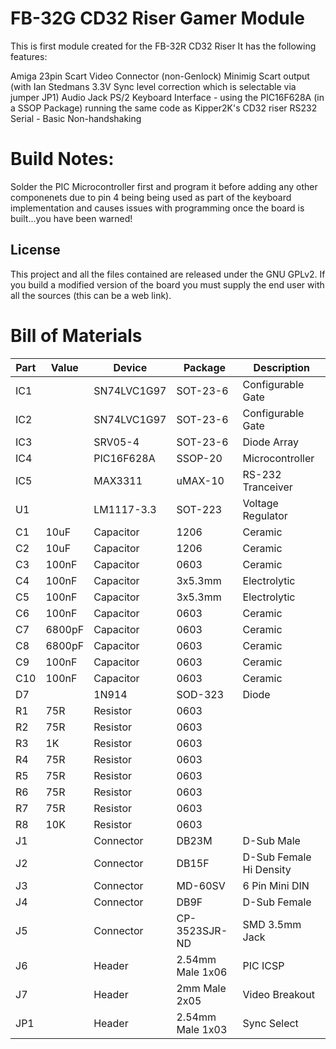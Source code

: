 # FB-32G CD32 Riser Gamer Module

This is first module created for the FB-32R CD32 Riser
It has the following features:

Amiga 23pin Scart Video Connector (non-Genlock)
Minimig Scart output (with Ian Stedmans 3.3V Sync level correction which is selectable via jumper JP1)
Audio Jack
PS/2 Keyboard Interface - using the PIC16F628A (in a SSOP Package) running the same code as Kipper2K's CD32 riser
RS232 Serial - Basic Non-handshaking

# Build Notes:
Solder the PIC Microcontroller first and program it before adding any other componenets due to pin 4 being being used as part of the keyboard implementation and causes issues with programming once the board is built...you have been warned!

## License

This project and all the files contained are released under the GNU GPLv2. If you build a modified version of the board you must supply the end user with all the sources (this can be a web link).

# Bill of Materials

|Part | Value | Device | Package | Description |
|-----|-------|--------|---------|-------------|
| IC1  |       |SN74LVC1G97| SOT-23-6 | Configurable Gate |
| IC2  |       |SN74LVC1G97| SOT-23-6 | Configurable Gate |
| IC3  |       |SRV05-4| SOT-23-6 | Diode Array           |
| IC4  |       |PIC16F628A|SSOP-20| Microcontroller       |
| IC5  |       |MAX3311|uMAX-10| RS-232 Tranceiver        |
| U1   |       |LM1117-3.3| SOT-223 | Voltage Regulator   |
| C1   | 10uF  |Capacitor| 1206 | Ceramic                 |
| C2   | 10uF  |Capacitor| 1206 | Ceramic                 |
| C3   | 100nF |Capacitor| 0603 | Ceramic                 |
| C4   | 100nF |Capacitor| 3x5.3mm | Electrolytic         |
| C5   | 100nF |Capacitor| 3x5.3mm | Electrolytic         |
| C6   | 100nF |Capacitor| 0603 | Ceramic                 |
| C7   | 6800pF|Capacitor| 0603 | Ceramic                 |
| C8   | 6800pF|Capacitor| 0603 | Ceramic                 |
| C9   | 100nF |Capacitor| 0603 | Ceramic                 |
| C10  | 100nF |Capacitor| 0603 | Ceramic                 |
| D7   |       |1N914| SOD-323 | Diode                    |
| R1   | 75R   |Resistor| 0603 |                          |
| R2   | 75R   |Resistor| 0603 |                          |
| R3   | 1K    |Resistor| 0603 |                          |
| R4   | 75R   |Resistor| 0603 |                          |
| R5   | 75R   |Resistor| 0603 |                          |
| R6   | 75R   |Resistor| 0603 |                          |
| R7   | 75R   |Resistor| 0603 |                          |
| R8   | 10K   |Resistor| 0603 |                          |
| J1   |       |Connector| DB23M | D-Sub Male             |
| J2   |       |Connector| DB15F | D-Sub Female Hi Density|
| J3   |       |Connector| MD-60SV | 6 Pin Mini DIN       |
| J4   |       |Connector| DB9F  | D-Sub Female           |
| J5   |       |Connector| CP-3523SJR-ND | SMD 3.5mm Jack |
| J6   |       |Header| 2.54mm Male 1x06  | PIC ICSP      |
| J7   |       |Header| 2mm Male 2x05 | Video Breakout    |
| JP1  |       |Header| 2.54mm Male 1x03 | Sync Select    |
